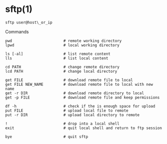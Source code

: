 # sftp(1)

    sftp user@host\_or_ip

Commands

    pwd                       # remote working directory
    lpwd                      # local working directory

    ls [-al]                  # list remote content
    lls                       # list local content

    cd PATH                   # change remote directory
    lcd PATH                  # change local directory

    get FILE                  # download remote file to local
    get FILE NEW_NAME         # download remote file to local with new name
    get -r DIR                # download remote directory to local
    get -p FILE               # download remote file and keep permissions

    df -h                     # check if the is enough space for upload
    put FILE                  # upload local file to remote
    put -r DIR                # upload local directory to remote

    !                         # drop into a local shell
    exit                      # quit local shell and return to ftp session

    bye                       # quit sftp

